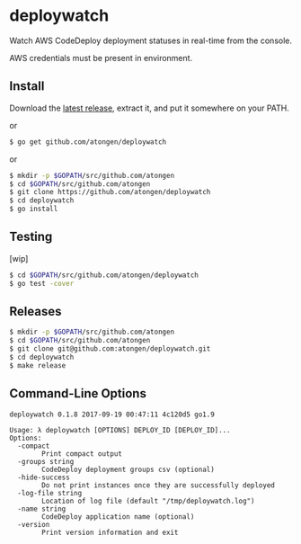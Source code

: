 # deploywatch

Watch AWS CodeDeploy deployment statuses in real-time from the console.

AWS credentials must be present in environment.

## Install

Download the [latest release](https://github.com/atongen/deploywatch/releases), extract it,
and put it somewhere on your PATH.

or

```sh
$ go get github.com/atongen/deploywatch
```

or

```sh
$ mkdir -p $GOPATH/src/github.com/atongen
$ cd $GOPATH/src/github.com/atongen
$ git clone https://github.com/atongen/deploywatch
$ cd deploywatch
$ go install
```

## Testing

[wip]

```sh
$ cd $GOPATH/src/github.com/atongen/deploywatch
$ go test -cover
```

## Releases

```sh
$ mkdir -p $GOPATH/src/github.com/atongen
$ cd $GOPATH/src/github.com/atongen
$ git clone git@github.com:atongen/deploywatch.git
$ cd deploywatch
$ make release
```

## Command-Line Options

```
deploywatch 0.1.8 2017-09-19 00:47:11 4c120d5 go1.9

Usage: λ deploywatch [OPTIONS] DEPLOY_ID [DEPLOY_ID]...
Options:
  -compact
        Print compact output
  -groups string
        CodeDeploy deployment groups csv (optional)
  -hide-success
        Do not print instances once they are successfully deployed
  -log-file string
        Location of log file (default "/tmp/deploywatch.log")
  -name string
        CodeDeploy application name (optional)
  -version
        Print version information and exit
```

